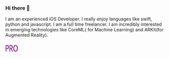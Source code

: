 ### Hi there 👋

I am an experienced iOS Developer. I really enjoy languages like swift, python and javascript. I am a full time freelancer. I am incredibly interested in emerging technologies like CoreML( for Machine Learning) and ARKit(for Augmented Reality).

<a href='https://github.com/pricing'><img src='https://raw.githubusercontent.com/acervenky/animated-github-badges/master/assets/pro.gif' width='40' height='40'></a> 
